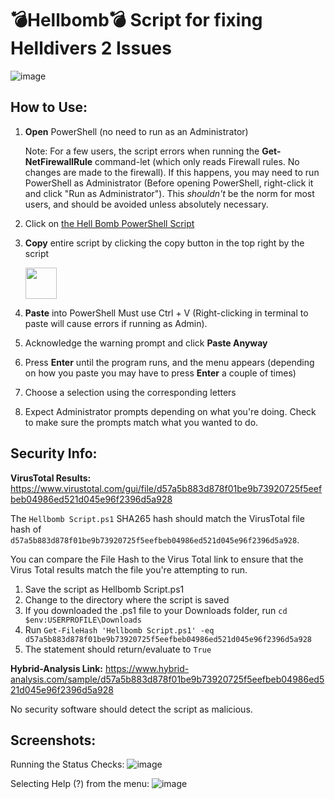 # 💣Hellbomb💣 Script for fixing Helldivers 2 Issues

![image](https://github.com/helldivers2fixes/HellbombScript/assets/166264070/d08d4fec-ebb0-4d3f-b84d-4dfd45e8bc55)


## How to Use:

 1. **Open** PowerShell (no need to run as an Administrator)

    Note: For a few users, the script errors when running the **Get-NetFirewallRule** command-let (which only reads Firewall rules. No changes are made to the firewall). If this happens, you may need to run PowerShell as Administrator (Before opening PowerShell, right-click it and click "Run as Administrator"). This _shouldn't_ be the norm for most users, and should be avoided unless absolutely necessary.
 3. Click on [the Hell Bomb PowerShell Script](https://github.com/helldivers2fixes/HellbombScript/blob/main/Hellbomb%20Script.ps1)
 4. **Copy** entire script by clicking the copy button in the top right by the script
    
       <img src = "https://github.com/helldivers2fixes/HellbombScript/assets/166264070/5a600b1c-64f6-4956-ba2f-f82c9a317f81" height=50>
       
 6. **Paste** into PowerShell Must use Ctrl + V (Right-clicking in terminal to paste will cause errors if running as Admin).
 7. Acknowledge the warning prompt and click **Paste Anyway**
 8. Press **Enter** until the program runs, and the menu appears (depending on how you paste you may have to press **Enter** a couple of times)
 9. Choose a selection using the corresponding letters
 10. Expect Administrator prompts depending on what you're doing. Check to make sure the prompts match what you wanted to do.

## Security Info:

**VirusTotal Results:** https://www.virustotal.com/gui/file/d57a5b883d878f01be9b73920725f5eefbeb04986ed521d045e96f2396d5a928

The ``Hellbomb Script.ps1`` SHA265 hash should match the VirusTotal file hash of ``d57a5b883d878f01be9b73920725f5eefbeb04986ed521d045e96f2396d5a928``.

You can compare the File Hash to the Virus Total link to ensure that the Virus Total results match the file you're attempting to run.

1. Save the script as Hellbomb Script.ps1
2. Change to the directory where the script is saved
3. If you downloaded the .ps1 file to your Downloads folder, run ``cd $env:USERPROFILE\Downloads``
4. Run ``Get-FileHash 'Hellbomb Script.ps1' -eq d57a5b883d878f01be9b73920725f5eefbeb04986ed521d045e96f2396d5a928``
5. The statement should return/evaluate to ``True``

**Hybrid-Analysis Link:** https://www.hybrid-analysis.com/sample/d57a5b883d878f01be9b73920725f5eefbeb04986ed521d045e96f2396d5a928

No security software should detect the script as malicious.
## Screenshots:

Running the Status Checks:
![image](https://github.com/helldivers2fixes/HellbombScript/assets/166264070/f35b87dc-0329-431f-bc30-1dd4b89f366c)

Selecting Help (?) from the menu:
![image](https://github.com/helldivers2fixes/HellbombScript/assets/166264070/b3c7313b-dd93-4c3f-a907-d77d5d4fac0f)


